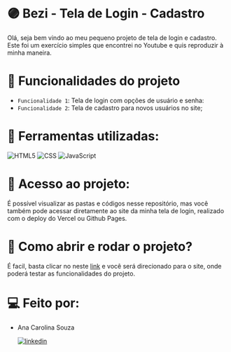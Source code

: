 # 🟣 Bezi - Tela de Login - Cadastro

Olá, seja bem vindo ao meu pequeno projeto de tela de login e cadastro. Este foi um exercício simples que encontrei no Youtube e quis reproduzir à minha maneira.

# :hammer: Funcionalidades do projeto

- `Funcionalidade 1`: Tela de login com opções de usuário e senha:
- `Funcionalidade 2`: Tela de cadastro para novos usuários no site;

# :wrench: Ferramentas utilizadas:

![HTML5](https://img.shields.io/badge/HTML-239120?style=for-the-badge&logo=html5&logoColor=white) ![CSS](https://img.shields.io/badge/CSS-239120?&style=for-the-badge&logo=css3&logoColor=white) ![JavaScript](https://img.shields.io/badge/JavaScript-F7DF1E?style=for-the-badge&logo=javascript&logoColor=black)

# :file_folder: Acesso ao projeto:

É possível visualizar as pastas e códigos nesse repositório, mas você também pode acessar diretamente ao site da minha tela de login, realizado com o deploy do Vercel ou Github Pages.

# :open_file_folder: Como abrir e rodar o projeto?

É facil, basta clicar no neste [link]() e você será direcionado para o site, onde poderá testar as funcionalidades do projeto.

# 💻 Feito por:

* Ana Carolina Souza

  [![linkedin](https://img.shields.io/badge/linkedin-0A66C2?style=for-the-badge&logo=linkedin&logoColor=white)](https://www.linkedin.com/in/anacsmedeiros/)
